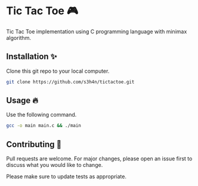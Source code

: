 # Tic Tac Toe 🎮

Tic Tac Toe implementation using C programming language with
                   minimax algorithm.

## Installation ✨

Clone this git repo to your local computer.

```bash
git clone https://github.com/s3h4n/tictactoe.git
```

## Usage 🔥
Use the following command.
```bash
gcc -o main main.c && ./main
```

## Contributing 🤝
Pull requests are welcome. For major changes, please open an issue first to discuss what you would like to change.

Please make sure to update tests as appropriate.

